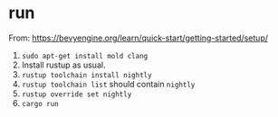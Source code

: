 # run

From: https://bevyengine.org/learn/quick-start/getting-started/setup/

1. `sudo apt-get install mold clang`
1. Install rustup as usual.
1. `rustup toolchain install nightly`
1. `rustup toolchain list` should contain `nightly`
1. `rustup override set nightly`
1. `cargo run`


